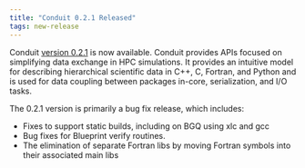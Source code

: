 ```yaml
---
title: "Conduit 0.2.1 Released"
tags: new-release
---
```


Conduit [version 0.2.1](https://github.com/LLNL/conduit/releases/tag/v0.2.1) is now available. Conduit provides APIs focused on simplifying data exchange in HPC simulations. It provides an intuitive model for describing hierarchical scientific data in C++, C, Fortran, and Python and is used for data coupling between packages in-core, serialization, and I/O tasks.

The 0.2.1 version is primarily a bug fix release, which includes:

- Fixes to support static builds, including on BGQ using xlc and gcc
- Bug fixes for Blueprint verify routines.
- The elimination of separate Fortran libs by moving Fortran symbols into their associated main libs

